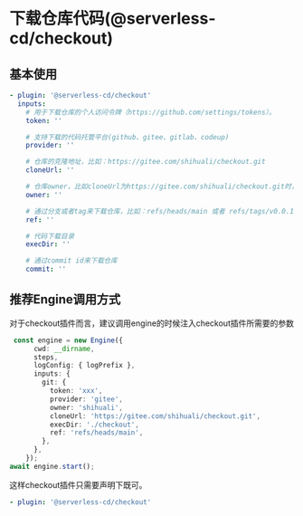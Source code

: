 
# 下载仓库代码(@serverless-cd/checkout)


## 基本使用

```yaml
- plugin: '@serverless-cd/checkout'
  inputs:
    # 用于下载仓库的个人访问令牌（https://github.com/settings/tokens）。
    token: ''

    # 支持下载的代码托管平台(github、gitee、gitlab、codeup)
    provider: ''

    # 仓库的克隆地址，比如：https://gitee.com/shihuali/checkout.git
    cloneUrl: ''

    # 仓库owner，比如cloneUrl为https://gitee.com/shihuali/checkout.git时，owner应为 shihuali
    owner: ''

    # 通过分支或者tag来下载仓库，比如：refs/heads/main 或者 refs/tags/v0.0.1
    ref: ''

    # 代码下载目录
    execDir: ''

    # 通过commit id来下载仓库
    commit: ''
```

## 推荐Engine调用方式

对于checkout插件而言，建议调用engine的时候注入checkout插件所需要的参数

```ts
 const engine = new Engine({
      cwd: __dirname,
      steps,
      logConfig: { logPrefix },
      inputs: {
        git: {
          token: 'xxx',
          provider: 'gitee',
          owner: 'shihuali',
          cloneUrl: 'https://gitee.com/shihuali/checkout.git',
          execDir: './checkout',
          ref: 'refs/heads/main',
        },
      },
    });
await engine.start();
```

这样checkout插件只需要声明下既可。

```yaml
- plugin: '@serverless-cd/checkout'
```





